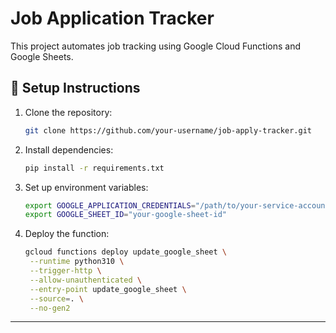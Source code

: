 # Job Application Tracker

This project automates job tracking using Google Cloud Functions and Google Sheets.

## 🚀 Setup Instructions

1. Clone the repository:
   ```bash
   git clone https://github.com/your-username/job-apply-tracker.git
2. Install dependencies:
   ```bash 
   pip install -r requirements.txt
3. Set up environment variables:
   ```bash 
   export GOOGLE_APPLICATION_CREDENTIALS="/path/to/your-service-account.json"
   export GOOGLE_SHEET_ID="your-google-sheet-id"
4. Deploy the function:
   ```bash 
   gcloud functions deploy update_google_sheet \
    --runtime python310 \
    --trigger-http \
    --allow-unauthenticated \
    --entry-point update_google_sheet \
    --source=. \
    --no-gen2

---


